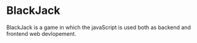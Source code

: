 # BlackJack
BlackJack is a game in which the javaScript is used both as backend and frontend web devlopement.
